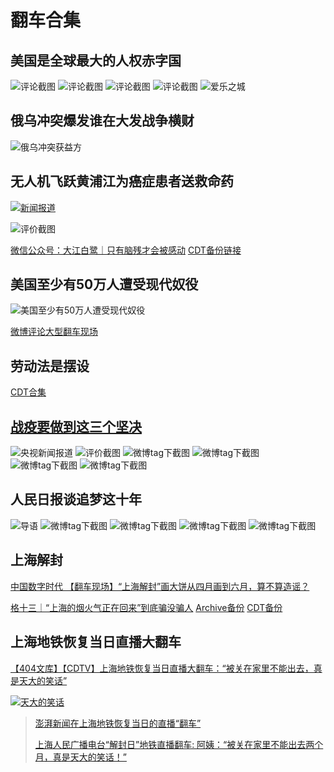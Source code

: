 # 翻车合集

## 美国是全球最大的人权赤字国

![评论截图](微博美国是全球最大的人权赤字国-评论截图1.jpg)
![评论截图](微博美国是全球最大的人权赤字国-评论截图2.jpg)
![评论截图](微博美国是全球最大的人权赤字国-评论截图3.jpg)
![评论截图](微博美国是全球最大的人权赤字国-评论截图4.jpg)
![爱乐之城](爱乐之城.jpg)

## 俄乌冲突爆发谁在大发战争横财

![俄乌冲突获益方](俄乌冲突获益方.jpg)

## 无人机飞跃黄浦江为癌症患者送救命药

[![新闻报道](无人机飞跃黄浦江为癌症患者送救命药-新闻报道.jpg)](https://k.sina.com.cn/article_1567403105_5d6cac6104000yn7s.html)

![评价截图](无人机飞跃黄浦江为癌症患者送救命药-评价截图1.jpg)

[微信公众号：大江白鹭｜只有脑残才会被感动](https://mp.weixin.qq.com/s/xcUsaGUGzsjssWQxOjsLzA) [CDT备份链接](https://chinadigitaltimes.net/chinese/680683.html)

## 美国至少有50万人遭受现代奴役

![美国至少有50万人遭受现代奴役](美国至少有50万人遭受现代奴役.jpg)

[微博评论大型翻车现场](https://chinadigitaltimes.net/chinese/667336.html)

## 劳动法是摆设

[CDT合集](https://chinadigitaltimes.net/chinese/675875.html)

## [战疫要做到这三个坚决](https://chinadigitaltimes.net/chinese/680845.html)

![央视新闻报道](央视新闻-战疫要做到这三个坚决.png)
![评价截图](战疫要做到这三个坚决-评价截图.png)
![微博tag下截图](战疫要做到这三个坚决-微博tag下截图1.png)
![微博tag下截图](战疫要做到这三个坚决-微博tag下截图2.png)
![微博tag下截图](战疫要做到这三个坚决-微博tag下截图3.png)
![微博tag下截图](战疫要做到这三个坚决-微博tag下截图4.png)

## 人民日报谈追梦这十年

![导语](人民日报谈追梦这十年-导语.png)
![微博tag下截图](人民日报谈追梦这十年-微博tag下截图1.png)
![微博tag下截图](人民日报谈追梦这十年-微博tag下截图2.png)
![微博tag下截图](人民日报谈追梦这十年-微博tag下截图3.png)
![微博tag下截图](人民日报谈追梦这十年-微博tag下截图4.png)

## 上海解封

[中国数字时代 【翻车现场】“上海解封”画大饼从四月画到六月，算不算造谣？](https://chinadigitaltimes.net/chinese/681454.html)

[格十三｜“上海的烟火气正在回来”到底骗没骗人](https://mp.weixin.qq.com/s/eBrYAkgDi_8L3bTjbhfgRA) [Archive备份](https://archive.ph/OnY5o) [CDT备份](https://chinadigitaltimes.net/chinese/681452.html)

## 上海地铁恢复当日直播大翻车

[【404文库】【CDTV】上海地铁恢复当日直播大翻车：“被关在家里不能出去，真是天大的笑话”](https://chinadigitaltimes.net/chinese/681854.html)

[![天大的笑话](天大的笑话.webp)](https://chinadigitaltimes.net/chinese/681842.html)

>[澎湃新闻在上海地铁恢复当日的直播“翻车”](https://www.youtube.com/watch?v=rCshoPoPpQY)
>
>[上海人民广播电台“解封日”地铁直播翻车: 阿姨：“被关在家里不能出去两个月，真是天大的笑话！”](https://www.youtube.com/watch?v=MIZM9D62S3Y)
